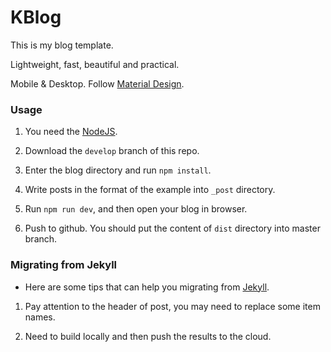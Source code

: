 # KBlog

This is my blog template.

Lightweight, fast, beautiful and practical.

Mobile & Desktop. Follow [Material Design](https://www.material.io).

### Usage

1. You need the [NodeJS](https://nodejs.org).

2. Download the `develop` branch of this repo.

3. Enter the blog directory and run `npm install`.

4. Write posts in the format of the example into `_post` directory.

5. Run `npm run dev`, and then open your blog in browser.

6. Push to github. You should put the content of `dist` directory into master branch.

### Migrating from Jekyll

* Here are some tips that can help you migrating from [Jekyll](https://jekyllrb.com).

1. Pay attention to the header of post, you may need to replace some item names.

2. Need to build locally and then push the results to the cloud.
